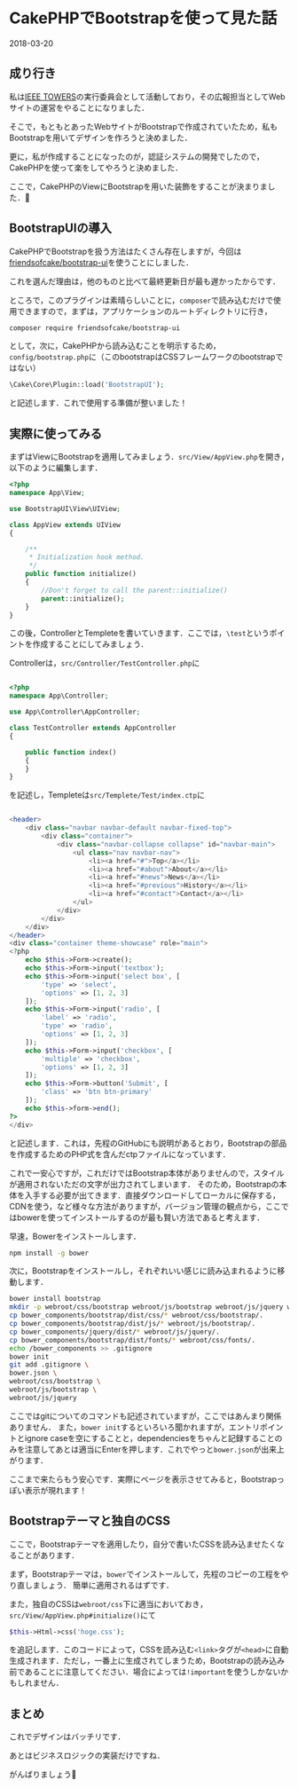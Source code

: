 # CakePHPでBootstrapを使って見た話

<p class="date">2018-03-20</p>

## 成り行き
私は[IEEE TOWERS](https://www.young-researchers.net/)の実行委員会として活動しており，その広報担当としてWebサイトの運営をやることになりました．

そこで，もともとあったWebサイトがBootstrapで作成されていたため，私もBootstrapを用いてデザインを作ろうと決めました．

更に，私が作成することになったのが，認証システムの開発でしたので，CakePHPを使って楽をしてやろうと決めました．

ここで，CakePHPのViewにBootstrapを用いた装飾をすることが決まりました．👏

## BootstrapUIの導入
CakePHPでBootstrapを扱う方法はたくさん存在しますが，今回は[friendsofcake/bootstrap-ui](https://github.com/FriendsOfCake/bootstrap-ui)を使うことにしました．

これを選んだ理由は，他のものと比べて最終更新日が最も遅かったからです．

ところで，このプラグインは素晴らしいことに，`composer`で読み込むだけで使用できますので，まずは，アプリケーションのルートディレクトリに行き，

```bash
composer require friendsofcake/bootstrap-ui
```

として，次に，CakePHPから読み込むことを明示するため，`config/bootstrap.php`に（このbootstrapはCSSフレームワークのbootstrapではない）

```php
\Cake\Core\Plugin::load('BootstrapUI');
```

と記述します．これで使用する準備が整いました！

## 実際に使ってみる
まずはViewにBootstrapを適用してみましょう．`src/View/AppView.php`を開き，以下のように編集します．

```php
<?php
namespace App\View;

use BootstrapUI\View\UIView;

class AppView extends UIView
{

    /**
     * Initialization hook method.
     */
    public function initialize()
    {
        //Don't forget to call the parent::initialize()
        parent::initialize();
    }
}
```

この後，ControllerとTempleteを書いていきます．ここでは，`\test`というポイントを作成することにしてみましょう．

Controllerは，`src/Controller/TestController.php`に
```php

<?php
namespace App\Controller;

use App\Controller\AppController;

class TestController extends AppController
{

    public function index()
    {
    }
}
```

を記述し，Templeteは`src/Templete/Test/index.ctp`に

```php

<header>
    <div class="navbar navbar-default navbar-fixed-top">
        <div class="container">
            <div class="navbar-collapse collapse" id="navbar-main">
                <ul class="nav navbar-nav">
                    <li><a href="#">Top</a></li>
                    <li><a href="#about">About</a></li>
                    <li><a href="#news">News</a></li>
                    <li><a href="#previous">History</a></li>
                    <li><a href="#contact">Contact</a></li>
                </ul>
            </div>
        </div>
    </div>
</header>
<div class="container theme-showcase" role="main">
<?php
    echo $this->Form->create();
    echo $this->Form->input('textbox');
    echo $this->Form->input('select box', [
        'type' => 'select',
        'options' => [1, 2, 3]
    ]);
    echo $this->Form->input('radio', [
        'label' => 'radio',
        'type' => 'radio',
        'options' => [1, 2, 3]
    ]);
    echo $this->Form->input('checkbox', [
        'multiple' => 'checkbox',
        'options' => [1, 2, 3]
    ]);
    echo $this->Form->button('Submit', [
        'class' => 'btn btn-primary'
    ]);
    echo $this->form->end();
?>
</div>
```

と記述します．これは，先程のGitHubにも説明があるとおり，Bootstrapの部品を作成するためのPHP式を含んだctpファイルになっています．

これで一安心ですが，これだけではBootstrap本体がありませんので，スタイルが適用されないただの文字が出力されてしまいます．
そのため，Bootstrapの本体を入手する必要が出てきます．直接ダウンロードしてローカルに保存する，CDNを使う，など様々な方法がありますが，バージョン管理の観点から，ここではbowerを使ってインストールするのが最も賢い方法であると考えます．

早速，Bowerをインストールします．

```bash
npm install -g bower
```

次に，Bootstrapをインストールし，それぞれいい感じに読み込まれるように移動します．

```bash
bower install bootstrap
mkdir -p webroot/css/bootstrap webroot/js/bootstrap webroot/js/jquery webroot/css/fonts
cp bower_components/bootstrap/dist/css/* webroot/css/bootstrap/.
cp bower_components/bootstrap/dist/js/* webroot/js/bootstrap/.
cp bower_components/jquery/dist/* webroot/js/jquery/.
cp bower_components/bootstrap/dist/fonts/* webroot/css/fonts/.
echo /bower_components >> .gitignore
bower init
git add .gitignore \
bower.json \
webroot/css/bootstrap \
webroot/js/bootstrap \
webroot/js/jquery
```

ここではgitについてのコマンドも記述されていますが，ここではあんまり関係ありません．
また，`bower init`するといろいろ聞かれますが，エントリポイントとignore caseを空にすることと，dependenciesをちゃんと記録することのみを注意してあとは適当にEnterを押します．これでやっと`bower.json`が出来上がります．

ここまで来たらもう安心です．実際にページを表示させてみると，Bootstrapっぽい表示が現れます！

## Bootstrapテーマと独自のCSS
ここで，Bootstrapテーマを適用したり，自分で書いたCSSを読み込ませたくなることがあります．

まず，Bootstrapテーマは，`bower`でインストールして，先程のコピーの工程をやり直しましょう．
簡単に適用されるはずです．

また，独自のCSSは`webroot/css`下に適当においておき，`src/View/AppView.php#initialize()`にて

```php
$this->Html->css('hoge.css');
```

を追記します．このコードによって，CSSを読み込む`<link>`タグが`<head>`に自動生成されます．ただし，一番上に生成されてしまうため，Bootstrapの読み込み前であることに注意してください．場合によっては`!important`を使うしかないかもしれません．

## まとめ
これでデザインはバッチリです．

あとはビジネスロジックの実装だけですね．

がんばりましょう🎉
